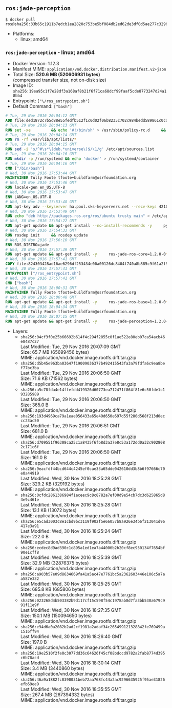 ## `ros:jade-perception`

```console
$ docker pull ros@sha256:33b65c1911b7edcb1ea2820c753be5bf084db2ed62de3df0d5ae277c32963e39
```

-	Platforms:
	-	linux; amd64

### `ros:jade-perception` - linux; amd64

-	Docker Version: 1.12.3
-	Manifest MIME: `application/vnd.docker.distribution.manifest.v2+json`
-	Total Size: **520.6 MB (520606931 bytes)**  
	(compressed transfer size, not on-disk size)
-	Image ID: `sha256:19ea95c1f7e28df3a168af8b21f6f71ca68dcf99faaf5cde8773247d24a18bb4`
-	Entrypoint: `["\/ros_entrypoint.sh"]`
-	Default Command: `["bash"]`

```dockerfile
# Tue, 29 Nov 2016 20:04:12 GMT
ADD file:ded1872c7b5d88e55fedfb512f1c0d02f06b8235c702c984bedd589861c0cd46 in / 
# Tue, 29 Nov 2016 20:04:13 GMT
RUN set -xe 		&& echo '#!/bin/sh' > /usr/sbin/policy-rc.d 	&& echo 'exit 101' >> /usr/sbin/policy-rc.d 	&& chmod +x /usr/sbin/policy-rc.d 		&& dpkg-divert --local --rename --add /sbin/initctl 	&& cp -a /usr/sbin/policy-rc.d /sbin/initctl 	&& sed -i 's/^exit.*/exit 0/' /sbin/initctl 		&& echo 'force-unsafe-io' > /etc/dpkg/dpkg.cfg.d/docker-apt-speedup 		&& echo 'DPkg::Post-Invoke { "rm -f /var/cache/apt/archives/*.deb /var/cache/apt/archives/partial/*.deb /var/cache/apt/*.bin || true"; };' > /etc/apt/apt.conf.d/docker-clean 	&& echo 'APT::Update::Post-Invoke { "rm -f /var/cache/apt/archives/*.deb /var/cache/apt/archives/partial/*.deb /var/cache/apt/*.bin || true"; };' >> /etc/apt/apt.conf.d/docker-clean 	&& echo 'Dir::Cache::pkgcache ""; Dir::Cache::srcpkgcache "";' >> /etc/apt/apt.conf.d/docker-clean 		&& echo 'Acquire::Languages "none";' > /etc/apt/apt.conf.d/docker-no-languages 		&& echo 'Acquire::GzipIndexes "true"; Acquire::CompressionTypes::Order:: "gz";' > /etc/apt/apt.conf.d/docker-gzip-indexes 		&& echo 'Apt::AutoRemove::SuggestsImportant "false";' > /etc/apt/apt.conf.d/docker-autoremove-suggests
# Tue, 29 Nov 2016 20:04:14 GMT
RUN rm -rf /var/lib/apt/lists/*
# Tue, 29 Nov 2016 20:04:15 GMT
RUN sed -i 's/^#\s*\(deb.*universe\)$/\1/g' /etc/apt/sources.list
# Tue, 29 Nov 2016 20:04:16 GMT
RUN mkdir -p /run/systemd && echo 'docker' > /run/systemd/container
# Tue, 29 Nov 2016 20:04:16 GMT
CMD ["/bin/bash"]
# Wed, 30 Nov 2016 17:53:44 GMT
MAINTAINER Tully Foote tfoote+buildfarm@osrfoundation.org
# Wed, 30 Nov 2016 17:53:46 GMT
RUN locale-gen en_US.UTF-8
# Wed, 30 Nov 2016 17:53:47 GMT
ENV LANG=en_US.UTF-8
# Wed, 30 Nov 2016 17:53:48 GMT
RUN apt-key adv --keyserver ha.pool.sks-keyservers.net --recv-keys 421C365BD9FF1F717815A3895523BAEEB01FA116
# Wed, 30 Nov 2016 17:53:49 GMT
RUN echo "deb http://packages.ros.org/ros/ubuntu trusty main" > /etc/apt/sources.list.d/ros-latest.list
# Wed, 30 Nov 2016 17:54:22 GMT
RUN apt-get update && apt-get install --no-install-recommends -y     python-rosdep     python-rosinstall     python-vcstools     && rm -rf /var/lib/apt/lists/*
# Wed, 30 Nov 2016 17:54:33 GMT
RUN rosdep init     && rosdep update
# Wed, 30 Nov 2016 17:56:10 GMT
ENV ROS_DISTRO=jade
# Wed, 30 Nov 2016 17:57:39 GMT
RUN apt-get update && apt-get install -y     ros-jade-ros-core=1.2.0-0*     && rm -rf /var/lib/apt/lists/*
# Wed, 30 Nov 2016 17:57:41 GMT
COPY file:824303428ad16ae6296df253434e00a00126dc8404f740a8b885c9f61a2f5fcb in / 
# Wed, 30 Nov 2016 17:57:41 GMT
ENTRYPOINT ["/ros_entrypoint.sh"]
# Wed, 30 Nov 2016 17:57:41 GMT
CMD ["bash"]
# Wed, 30 Nov 2016 18:00:31 GMT
MAINTAINER Tully Foote tfoote+buildfarm@osrfoundation.org
# Wed, 30 Nov 2016 18:00:48 GMT
RUN apt-get update && apt-get install -y     ros-jade-ros-base=1.2.0-0*     && rm -rf /var/lib/apt/lists/*
# Wed, 30 Nov 2016 18:04:34 GMT
MAINTAINER Tully Foote tfoote+buildfarm@osrfoundation.org
# Wed, 30 Nov 2016 18:07:15 GMT
RUN apt-get update && apt-get install -y     ros-jade-perception=1.2.0-0*     && rm -rf /var/lib/apt/lists/*
```

-	Layers:
	-	`sha256:04cf3f0e25b66692b614f4c294f2855c0f1ae522e80eb07ca54acb46e8487c27`  
		Last Modified: Tue, 29 Nov 2016 20:07:09 GMT  
		Size: 65.7 MB (65699456 bytes)  
		MIME: application/vnd.docker.image.rootfs.diff.tar.gzip
	-	`sha256:d5b45e963ba03647f19009036377b492415543fa3a79fdfa6c9ea8bef77bc3ba`  
		Last Modified: Tue, 29 Nov 2016 20:06:50 GMT  
		Size: 71.6 KB (71562 bytes)  
		MIME: application/vnd.docker.image.rootfs.diff.tar.gzip
	-	`sha256:a5c78fda4e14ffefdd419326d60773ea712471f864f81e6c50fde1c193285989`  
		Last Modified: Tue, 29 Nov 2016 20:06:50 GMT  
		Size: 365.0 B  
		MIME: application/vnd.docker.image.rootfs.diff.tar.gzip
	-	`sha256:193d4969ca79a1eae056433a65e49d650e697d55f280d568f213d0eccc23ac50`  
		Last Modified: Tue, 29 Nov 2016 20:06:51 GMT  
		Size: 681.0 B  
		MIME: application/vnd.docker.image.rootfs.diff.tar.gzip
	-	`sha256:d709551f96308ca25c1a8435f6fb8d3a37e8c53a172dd0a32c9028082c171c6f`  
		Last Modified: Tue, 29 Nov 2016 20:06:50 GMT  
		Size: 161.0 B  
		MIME: application/vnd.docker.image.rootfs.diff.tar.gzip
	-	`sha256:9eacfdf44bcd644c4245ef0cae33a65dde042610dd3b8b6f97666c70e0a44919`  
		Last Modified: Wed, 30 Nov 2016 18:25:28 GMT  
		Size: 329.2 KB (329192 bytes)  
		MIME: application/vnd.docker.image.rootfs.diff.tar.gzip
	-	`sha256:0cfdc2861386984f1aceec9c8c8782a7ef00d9e54cb7dc3d625865d84e9c461e`  
		Last Modified: Wed, 30 Nov 2016 18:25:28 GMT  
		Size: 13.1 KB (13072 bytes)  
		MIME: application/vnd.docker.image.rootfs.diff.tar.gzip
	-	`sha256:e5cad3003c8e1cbd9bc3119f902f5e66057b8a926e34b6f213041d96417e3a91`  
		Last Modified: Wed, 30 Nov 2016 18:25:24 GMT  
		Size: 222.0 B  
		MIME: application/vnd.docker.image.rootfs.diff.tar.gzip
	-	`sha256:ecdec8d9ad390c1c895a1ed1ea7a44006b2b20cf8ec950134f7654bf90e1cff8`  
		Last Modified: Wed, 30 Nov 2016 18:25:39 GMT  
		Size: 32.9 MB (32876375 bytes)  
		MIME: application/vnd.docker.image.rootfs.diff.tar.gzip
	-	`sha256:a903b57e09d8634669fa41a5ac47e7761bc5a2362603446e106c5a7aa587e332`  
		Last Modified: Wed, 30 Nov 2016 18:25:25 GMT  
		Size: 685.8 KB (685806 bytes)  
		MIME: application/vnd.docker.image.rootfs.diff.tar.gzip
	-	`sha256:023268d4b503382b9d117cf15c598f54c1978ab8d7fa3bb538a679c991f11e9f`  
		Last Modified: Wed, 30 Nov 2016 18:27:35 GMT  
		Size: 150.1 MB (150094650 bytes)  
		MIME: application/vnd.docker.image.rootfs.diff.tar.gzip
	-	`sha256:e94d6a0a2082b2ad2cf1981a2adaf34c265499121328842fe769499a1516ff94`  
		Last Modified: Wed, 30 Nov 2016 18:26:40 GMT  
		Size: 197.0 B  
		MIME: application/vnd.docker.image.rootfs.diff.tar.gzip
	-	`sha256:19e2510f2fe0c3077dd36c64626f45cf08bdccd9782a2fab8774d395c6b78acd`  
		Last Modified: Wed, 30 Nov 2016 18:30:14 GMT  
		Size: 3.4 MB (3440860 bytes)  
		MIME: application/vnd.docker.image.rootfs.diff.tar.gzip
	-	`sha256:46a9a1882fc8390031beb72aa768fc44a2ac9296635925f95ae31826efb69ee9`  
		Last Modified: Wed, 30 Nov 2016 18:35:55 GMT  
		Size: 267.4 MB (267394332 bytes)  
		MIME: application/vnd.docker.image.rootfs.diff.tar.gzip
